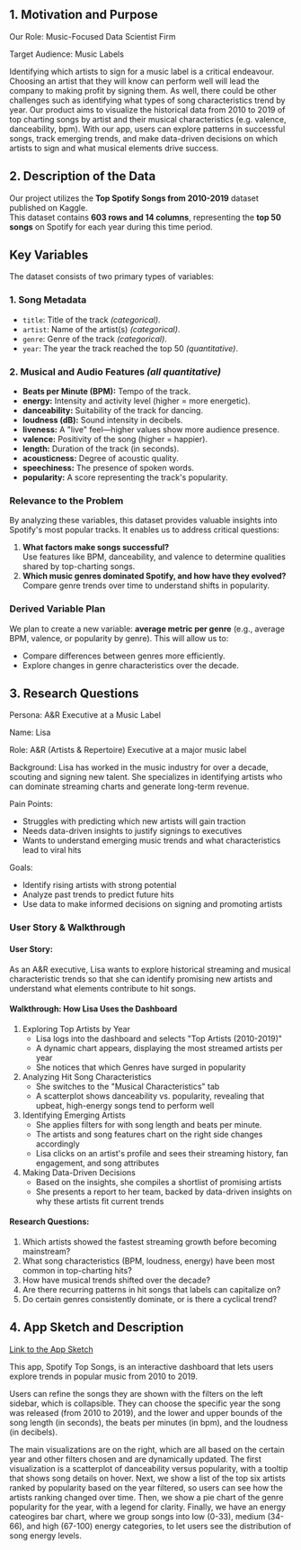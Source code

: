 ## 1. Motivation and Purpose
Our Role: Music-Focused Data Scientist Firm

Target Audience: Music Labels

Identifying which artists to sign for a music label is a critical endeavour. Choosing an artist that they will know can perform well will lead the company to making profit by signing them. As well, there could be other challenges such as identifying what types of song characteristics trend by year. Our product aims to visualize the historical data from 2010 to 2019 of top charting songs by artist and their musical characteristics (e.g. valence, danceability, bpm). With our app, users can explore patterns in successful songs, track emerging trends, and make data-driven decisions on which artists to sign and what musical elements drive success.


## 2. Description of the Data
Our project utilizes the **Top Spotify Songs from 2010-2019** dataset published on Kaggle.  
This dataset contains **603 rows and 14 columns**, representing the **top 50 songs** on Spotify for each year during this time period.

## **Key Variables**

The dataset consists of two primary types of variables:

### **1. Song Metadata**
- `title`: Title of the track *(categorical)*.
- `artist`: Name of the artist(s) *(categorical)*.
- `genre`: Genre of the track *(categorical)*.
- `year`: The year the track reached the top 50 *(quantitative)*.

### **2. Musical and Audio Features** *(all quantitative)*  
- **Beats per Minute (BPM):** Tempo of the track.  
- **energy:** Intensity and activity level (higher = more energetic).  
- **danceability:** Suitability of the track for dancing.  
- **loudness (dB):** Sound intensity in decibels.  
- **liveness:** A "live" feel—higher values show more audience presence.  
- **valence:** Positivity of the song (higher = happier).  
- **length:** Duration of the track (in seconds).  
- **acousticness:** Degree of acoustic quality.  
- **speechiness:** The presence of spoken words.  
- **popularity:** A score representing the track's popularity.

### **Relevance to the Problem**

By analyzing these variables, this dataset provides valuable insights into Spotify's most popular tracks. It enables us to address critical questions:  
1. **What factors make songs successful?**  
   Use features like BPM, danceability, and valence to determine qualities shared by top-charting songs.  
2. **Which music genres dominated Spotify, and how have they evolved?**  
   Compare genre trends over time to understand shifts in popularity.

### **Derived Variable Plan**
We plan to create a new variable: **average metric per genre** (e.g., average BPM, valence, or popularity by genre). This will allow us to:  
- Compare differences between genres more efficiently.  
- Explore changes in genre characteristics over the decade.

## 3. Research Questions
Persona: A&R Executive at a Music Label  

Name: Lisa  

Role: A&R (Artists & Repertoire) Executive at a major music label  

Background: Lisa has worked in the music industry for over a decade, scouting and signing new talent. She specializes in identifying artists who can dominate streaming charts and generate long-term revenue.  

Pain Points:
- Struggles with predicting which new artists will gain traction
- Needs data-driven insights to justify signings to executives
- Wants to understand emerging music trends and what characteristics lead to viral hits

Goals:
 - Identify rising artists with strong potential
 - Analyze past trends to predict future hits
 - Use data to make informed decisions on signing and promoting artists

### User Story & Walkthrough

#### User Story:
As an A&R executive, Lisa wants to explore historical streaming and musical characteristic trends so that she can identify promising new artists and understand what elements contribute to hit songs.

#### Walkthrough: How Lisa Uses the Dashboard
1. Exploring Top Artists by Year
    - Lisa logs into the dashboard and selects "Top Artists (2010-2019)"
    - A dynamic chart appears, displaying the most streamed artists per year
    - She notices that which Genres have surged in popularity
2. Analyzing Hit Song Characteristics
    - She switches to the "Musical Characteristics" tab
    - A scatterplot shows danceability vs. popularity, revealing that upbeat, high-energy songs tend to perform well
3. Identifying Emerging Artists
    - She applies filters for with song length and beats per minute.
    - The artists and song features chart on the right side changes accordingly 
    - Lisa clicks on an artist's profile and sees their streaming history, fan engagement, and song attributes
4. Making Data-Driven Decisions
    - Based on the insights, she compiles a shortlist of promising artists
    - She presents a report to her team, backed by data-driven insights on why these artists fit current trends

#### Research Questions:
1. Which artists showed the fastest streaming growth before becoming mainstream?
2. What song characteristics (BPM, loudness, energy) have been most common in top-charting hits?
3. How have musical trends shifted over the decade?
4. Are there recurring patterns in hit songs that labels can capitalize on?
5. Do certain genres consistently dominate, or is there a cyclical trend?

## 4. App Sketch and Description

[Link to the App Sketch](https://github.com/UBC-MDS/DSCI-532_2025_20_spotipy/blob/main/img/sketch.png)

This app, Spotify Top Songs, is an interactive dashboard that lets users explore trends in popular music from 2010 to 2019. 

Users can refine the songs they are shown with the filters on the left sidebar, which is collapsible. They can choose the specific year the song was released (from 2010 to 2019), and the lower and upper bounds of the song length (in seconds), the beats per minutes (in bpm), and the loudness (in decibels).

The main visualizations are on the right, which are all based on the certain year and other filters chosen and are dynamically updated. The first visualization is a scatterplot of danceability versus popularity, with a tooltip that shows song details on hover. Next, we show a list of the top six artists ranked by popularity based on the year filtered, so users can see how the artists ranking changed over time. Then, we show a pie chart of the genre popularity for the year, with a legend for clarity. Finally, we have an energy cateogires bar chart, where we group songs into low (0-33), medium (34-66), and high (67-100) energy categories, to let users see the distribution of song energy levels.